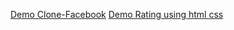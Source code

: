 <a href="https://anhnguyen14201.github.io/clone-homepage-facebook/">Demo Clone-Facebook</a>
<a href="https://anhnguyen14201.github.io/star-rating-with-css/">Demo Rating using html css</a>
